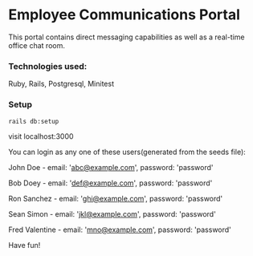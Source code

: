 # Employee Communications Portal

This portal contains direct messaging capabilities as well as a real-time office chat room. 

### Technologies used:

Ruby,
Rails,
Postgresql,
Minitest

### Setup

```rails db:setup```

visit localhost:3000

You can login as any one of these users(generated from the seeds file):

John Doe - email: 'abc@example.com', password: 'password'

Bob Doey - email: 'def@example.com', password: 'password'

Ron Sanchez - email: 'ghi@example.com', password: 'password'

Sean Simon - email: 'jkl@example.com', password: 'password'

Fred Valentine - email: 'mno@example.com', password: 'password'

Have fun!

